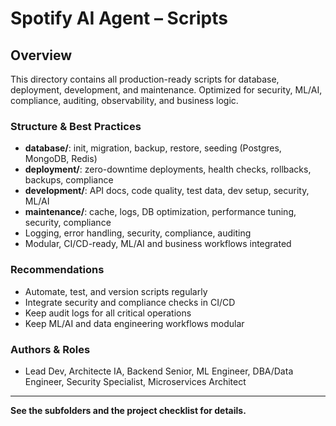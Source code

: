 # Spotify AI Agent – Scripts

## Overview
This directory contains all production-ready scripts for database, deployment, development, and maintenance. Optimized for security, ML/AI, compliance, auditing, observability, and business logic.

### Structure & Best Practices
- **database/**: init, migration, backup, restore, seeding (Postgres, MongoDB, Redis)
- **deployment/**: zero-downtime deployments, health checks, rollbacks, backups, compliance
- **development/**: API docs, code quality, test data, dev setup, security, ML/AI
- **maintenance/**: cache, logs, DB optimization, performance tuning, security, compliance
- Logging, error handling, security, compliance, auditing
- Modular, CI/CD-ready, ML/AI and business workflows integrated

### Recommendations
- Automate, test, and version scripts regularly
- Integrate security and compliance checks in CI/CD
- Keep audit logs for all critical operations
- Keep ML/AI and data engineering workflows modular

### Authors & Roles
- Lead Dev, Architecte IA, Backend Senior, ML Engineer, DBA/Data Engineer, Security Specialist, Microservices Architect

---
**See the subfolders and the project checklist for details.**
